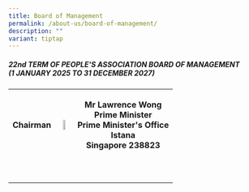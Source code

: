 ```yaml
---
title: Board of Management
permalink: /about-us/board-of-management/
description: ""
variant: tiptap
---
```

<h5>22nd TERM OF PEOPLE'S ASSOCIATION BOARD OF MANAGEMENT <br>(1 JANUARY 2025 TO 31 DECEMBER 2027)</h5>
<table style="minWidth: 75px">
<colgroup>
<col>
<col>
<col>
</colgroup>
<tbody>
<tr>
<th rowspan="1" colspan="1">
<p>Chairman</p>
</th>
<th rowspan="1" colspan="1">
<div class="isomer-image-wrapper">
<img style="width: 50%;" height="auto" width="100%" alt="" src="/images/About Us/Board of Management/1__Chairman___Mr_Lawrence_Wong.jpg">
</div>
</th>
<th rowspan="1" colspan="1">
<p><strong>Mr Lawrence Wong<br></strong>Prime Minister
<br>Prime Minister's Office
<br>Istana
<br>Singapore 238823</p>
</th>
</tr>
<tr>
<td rowspan="1" colspan="1">
<p></p>
</td>
<td rowspan="1" colspan="1">
<p></p>
</td>
<td rowspan="1" colspan="1">
<p></p>
</td>
</tr>
<tr>
<td rowspan="1" colspan="1">
<p></p>
</td>
<td rowspan="1" colspan="1">
<p></p>
</td>
<td rowspan="1" colspan="1">
<p></p>
</td>
</tr>
</tbody>
</table>
<p></p>